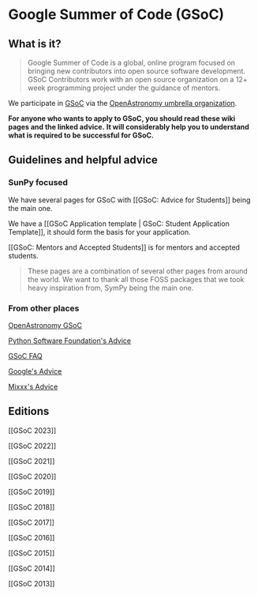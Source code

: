 # Google Summer of Code (GSoC)

## What is it?

> Google Summer of Code is a global, online program focused on bringing new contributors into open source software development.
> GSoC Contributors work with an open source organization on a 12+ week programming project under the guidance of mentors.

We participate in [GSoC](https://summerofcode.withgoogle.com/) via the [OpenAstronomy umbrella organization](https://openastronomy.org/gsoc/).

**For anyone who wants to apply to GSoC, you should read these wiki pages and the linked advice.**
**It will considerably help you to understand what is required to be successful for GSoC.**

## Guidelines and helpful advice

### SunPy focused

We have several pages for GSoC with [[GSoC: Advice for Students]] being the main one.

We have a [[GSoC Application template | GSoC: Student Application Template]], it should form the basis for your application.

[[GSoC: Mentors and Accepted Students]] is for mentors and accepted students.

> These pages are a combination of several other pages from around the world.
> We want to thank all those FOSS packages that we took heavy inspiration from, SymPy being the main one.

### From other places

[OpenAstronomy GSoC](https://openastronomy.org/gsoc/background.html)

[Python Software Foundation's Advice](https://wiki.python.org/moin/SummerOfCode/FrequentlyAskedQuestions)

[GSoC FAQ](https://developers.google.com/open-source/gsoc/faq)

[Google's Advice](https://google.github.io/gsocguides/student/)

[Mixxx's Advice](https://github.com/mixxxdj/mixxx/wiki/gsocadvice#application_evaluation_criteria)

## Editions

[[GSoC 2023]]

[[GSoC 2022]]

[[GSoC 2021]]

[[GSoC 2020]]

[[GSoC 2019]]

[[GSoC 2018]]

[[GSoC 2017]]

[[GSoC 2016]]

[[GSoC 2015]]

[[GSoC 2014]]

[[GSoC 2013]]
